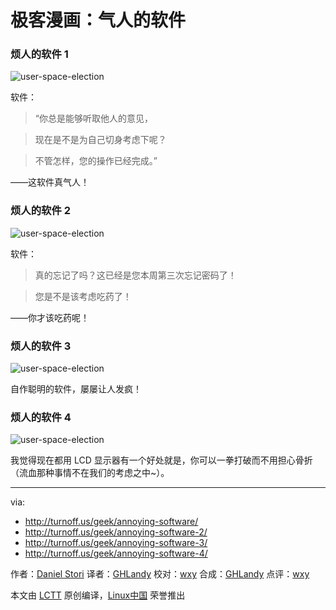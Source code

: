 极客漫画：气人的软件
===============

### 烦人的软件 1

![user-space-election](https://github.com/LCTT/comic/raw/master/turnoff.us/annoying-software-series/annoying-software.png)

软件：

> “你总是能够听取他人的意见，

> 现在是不是为自己切身考虑下呢？

> 不管怎样，您的操作已经完成。”

——这软件真气人！

### 烦人的软件 2

![user-space-election](https://github.com/LCTT/comic/raw/master/turnoff.us/annoying-software-series/annoying-software-2.png)

软件：

> 真的忘记了吗？这已经是您本周第三次忘记密码了！

> 您是不是该考虑吃药了！

——你才该吃药呢！

### 烦人的软件 3

![user-space-election](https://github.com/LCTT/comic/raw/master/turnoff.us/annoying-software-series/annoying-software-3.png)

自作聪明的软件，屡屡让人发疯！

### 烦人的软件 4

![user-space-election](https://github.com/LCTT/comic/raw/master/turnoff.us/annoying-software-series/annoying-software-4.png)

我觉得现在都用 LCD 显示器有一个好处就是，你可以一拳打破而不用担心骨折（流血那种事情不在我们的考虑之中~）。


------------
via:
- http://turnoff.us/geek/annoying-software/
- http://turnoff.us/geek/annoying-software-2/
- http://turnoff.us/geek/annoying-software-3/
- http://turnoff.us/geek/annoying-software-4/

作者：[Daniel Stori][a]
译者：[GHLandy](https://github.com/GHLandy)
校对：[wxy](https://github.com/wxy)
合成：[GHLandy](https://github.com/GHLandy)
点评：[wxy](https://github.com/wxy)

本文由 [LCTT](https://github.com/LCTT/TranslateProject) 原创编译，[Linux中国](https://linux.cn/) 荣誉推出

[a]:http://turnoff.us/about/
